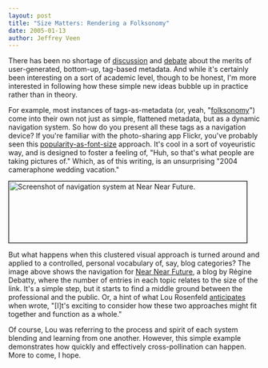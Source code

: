 ```yaml
--- 
layout: post
title: "Size Matters: Rendering a Folksonomy"
date: 2005-01-13
author: Jeffrey Veen
---
```

There has been no shortage of <a href="http://www.adaptivepath.com/publications/essays/archives/000361.php">discussion</a> and <a href="http://falsepositives.blogspot.com/2005/01/folksonomies-on-slashdot-revised.html">debate</a> about the merits of user-generated, bottom-up, tag-based metadata. And while it's certainly been interesting on a sort of academic level, though to be honest, I'm more interested in following how these simple new ideas bubble up in practice rather than in theory.

For example, most instances of tags-as-metadata (or, yeah, "<a href="http://www.vanderwal.net/random/category.php?cat=153">folksonomy</a>") come into their own not just as simple, flattened metadata, but as a dynamic navigation system. So how do you present all these tags as a navigation device? If you're familiar with the photo-sharing app Flickr, you've probably seen this <a href="http://flickr.com/photos/tags/">popularity-as-font-size</a> approach. It's cool in a sort of voyeuristic way, and is designed to foster a feeling of, "Huh, so that's what people are taking pictures of." Which, as of this writing, is an unsurprising "2004 cameraphone wedding vacation."

<a href="R&eacute;gine Debatty"><img src="http://veen.com/jeff/images/tags-in-blog.jpg" width="476" height="123" style="border: 1px solid black" alt="Screenshot of navigation system at Near Near Future." /></a>

But what happens when this clustered visual approach is turned around and applied to a controlled, personal vocabulary of, say, blog categories? The image above shows the navigation for <a href="http://www.we-make-money-not-art.com/">Near Near Future</a>, a blog by R&eacute;gine Debatty, where the number of entries in each topic relates to the size of the link. It's a simple step, but it starts to find a middle ground between the professional and the public. Or, a hint of what Lou Rosenfeld <a href="http://louisrosenfeld.com/home/bloug_archive/000330.html">anticipates</a> when wrote, "[I]t's exciting to consider how these two approaches might fit together and function as a whole."

Of course, Lou was referring to the process and spirit of each system blending and learning from one another. However, this simple example demonstrates how quickly and effectively cross-pollination can happen. More to come, I hope.
&#8203;